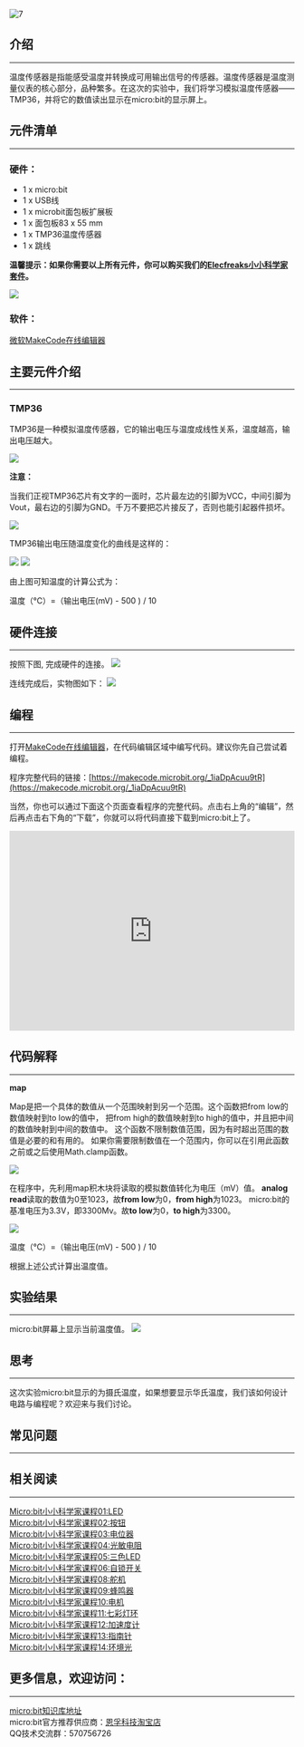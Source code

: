 ![7](https://i.imgur.com/fMCJitN.jpg)

## 介绍
---

温度传感器是指能感受温度并转换成可用输出信号的传感器。温度传感器是温度测量仪表的核心部分，品种繁多。在这次的实验中，我们将学习模拟温度传感器——TMP36，并将它的数值读出显示在micro:bit的显示屏上。


## 元件清单  
---

### 硬件：

- 1 x micro:bit
- 1 x USB线
- 1 x microbit面包板扩展板
- 1 x 面包板83 x 55 mm
- 1 x TMP36温度传感器
- 1 x 跳线

**温馨提示：如果你需要以上所有元件，你可以购买我们的[Elecfreaks小小科学家套件](https://item.taobao.com/item.htm?spm=a1z10.1-c-s.w4024-17803785896.2.18dc3f94XOgpWg&id=562837851877&scene=taobao_shop)。**

![](https://i.imgur.com/W4tseua.jpg)

### 软件：

[微软MakeCode在线编辑器](https://makecode.microbit.org/)


## 主要元件介绍  
---

### TMP36

TMP36是一种模拟温度传感器，它的输出电压与温度成线性关系，温度越高，输出电压越大。

![](https://i.imgur.com/SDoXRcM.jpg)

**注意：**

当我们正视TMP36芯片有文字的一面时，芯片最左边的引脚为VCC，中间引脚为Vout，最右边的引脚为GND。千万不要把芯片接反了，否则也能引起器件损坏。

![](https://i.imgur.com/P6ZkUDh.jpg)

TMP36输出电压随温度变化的曲线是这样的：

![](https://i.imgur.com/5R7izFc.jpg)
![](https://i.imgur.com/U2c4qdp.jpg)

由上图可知温度的计算公式为：

温度（℃）=（输出电压(mV) - 500 ) / 10


## 硬件连接  
---

按照下图, 完成硬件的连接。
![](https://i.imgur.com/HnUeLBR.jpg)

连线完成后，实物图如下：
![](https://i.imgur.com/IAor80B.jpg)


## 编程
---

打开[MakeCode在线编辑器](https://makecode.microbit.org/)，在代码编辑区域中编写代码。建议你先自己尝试着编程。

程序完整代码的链接：[https://makecode.microbit.org/_1iaDpAcuu9tR](https://makecode.microbit.org/_1iaDpAcuu9tR)

当然，你也可以通过下面这个页面查看程序的完整代码。点击右上角的“编辑”，然后再点击右下角的“下载”，你就可以将代码直接下载到micro:bit上了。

<div style="position:relative;height:0;padding-bottom:70%;overflow:hidden;"><iframe style="position:absolute;top:0;left:0;width:100%;height:100%;" src="https://makecode.microbit.org/#pub:_7MLCRdhek0mJ" frameborder="0" sandbox="allow-popups allow-forms allow-scripts allow-same-origin"></iframe></div>


## 代码解释  
---

**map**

Map是把一个具体的数值从一个范围映射到另一个范围。这个函数把from low的数值映射到to low的值中， 把from high的数值映射到to high的值中，并且把中间的数值映射到中间的数值中。
这个函数不限制数值范围，因为有时超出范围的数值是必要的和有用的。 如果你需要限制数值在一个范围内，你可以在引用此函数之前或之后使用Math.clamp函数。

![](https://i.imgur.com/oCPoKPs.jpg)

在程序中，先利用map积木块将读取的模拟数值转化为电压（mV）值。
**analog read**读取的数值为0至1023，故**from low**为0，**from high**为1023。
micro:bit的基准电压为3.3V，即3300Mv。故**to low**为0，**to high**为3300。

![](https://i.imgur.com/b8aM1qv.jpg)

温度（℃）=（输出电压(mV) - 500 ) / 10

根据上述公式计算出温度值。 


## 实验结果  
---

micro:bit屏幕上显示当前温度值。
![](https://i.imgur.com/b0w5PkN.gif)


## 思考  
---

这次实验micro:bit显示的为摄氏温度，如果想要显示华氏温度，我们该如何设计电路与编程呢？欢迎来与我们讨论。


## 常见问题
---


## 相关阅读  
---

[Micro:bit小小科学家课程01:LED](/Micro_bit_Starter_Kit_Lesson_01_LED_CN/)                        
[Micro:bit小小科学家课程02:按钮](/Micro_bit_Starter_Kit_Lesson_02_Button_CN/)   
[Micro:bit小小科学家课程03:电位器](/Micro_bit_Starter_Kit_Lesson_03_Trimpot_CN/)   
[Micro:bit小小科学家课程04:光敏电阻](/Micro_bit_Starter_Kit_Lesson_04_Photocell_CN/)   
[Micro:bit小小科学家课程05:三色LED](/Micro_bit_Starter_Kit_Lesson_05_RGB_LED_CN/)   
[Micro:bit小小科学家课程06:自锁开关](/Micro_bit_Starter_Kit_Lesson_06_Self_lock_Switch_CN/)   
[Micro:bit小小科学家课程08:舵机](/Micro_bit_Starter_Kit_Lesson_08_Servo_CN/)   
[Micro:bit小小科学家课程09:蜂鸣器](/Micro_bit_Starter_Kit_Lesson_09_Buzzer_CN/)   
[Micro:bit小小科学家课程10:电机](/Micro_bit_Starter_Kit_Lesson_10_Motor_CN/)   
[Micro:bit小小科学家课程11:七彩灯环](/Micro_bit_Starter_Kit_Lesson_11_Rainbow_LED_CN/)   
[Micro:bit小小科学家课程12:加速度计](/Micro_bit_Starter_Kit_Lesson_12_Accelerometer_CN/)   
[Micro:bit小小科学家课程13:指南针](/Micro_bit_Starter_Kit_Lesson_13_Compass_CN/)   
[Micro:bit小小科学家课程14:环境光](/Micro_bit_Starter_Kit_Lesson_14_Ambient_Light_CN/)    


## 更多信息，欢迎访问：
---
[micro:bit知识库地址](https://www.elecfreaks.com/learn-cn/)       
micro:bit官方推荐供应商：[恩孚科技淘宝店](https://shop69086944.taobao.com/?spm=a230r.7195193.1997079397.2.RSthR0)    
QQ技术交流群：570756726      

